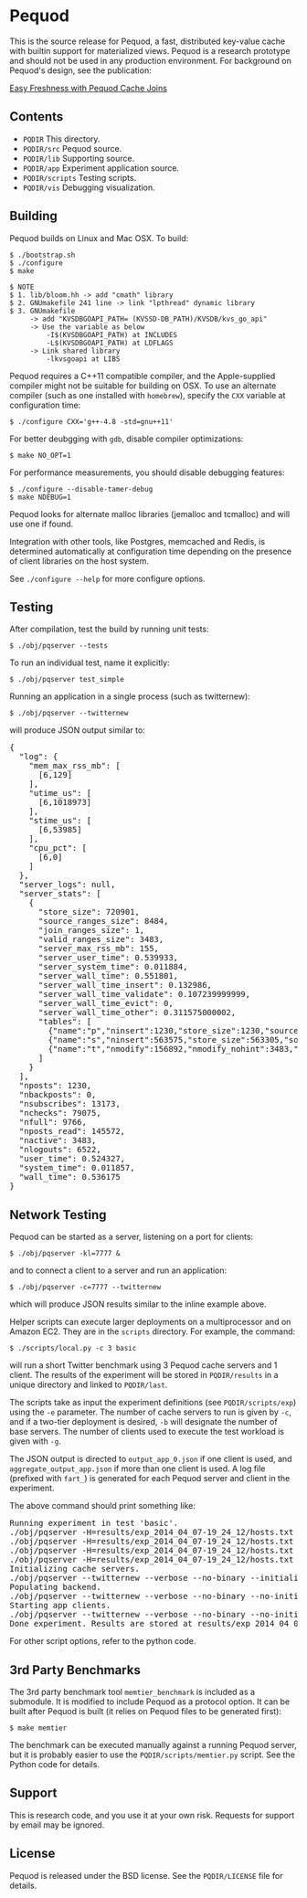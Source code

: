 # Pequod #

This is the source release for Pequod, a fast, distributed key-value cache
with builtin support for materialized views. Pequod is a research prototype
and should not be used in any production environment. For background on 
Pequod's design, see the publication:

[Easy Freshness with Pequod Cache Joins](https://www.usenix.org/system/files/conference/nsdi14/nsdi14-paper-kate.pdf)


## Contents ##

* `PQDIR`            This directory.
* `PQDIR/src`        Pequod source.
* `PQDIR/lib`        Supporting source.
* `PQDIR/app`        Experiment application source.
* `PQDIR/scripts`    Testing scripts.
* `PQDIR/vis`        Debugging visualization.


## Building ##

Pequod builds on Linux and Mac OSX. To build:

    $ ./bootstrap.sh
    $ ./configure
    $ make

    $ NOTE
    $ 1. lib/bloom.hh -> add "cmath" library
    $ 2. GNUmakefile 241 line -> link "lpthread" dynamic library
    $ 3. GNUmakefile 
         -> add "KVSDBGOAPI_PATH= (KVSSD-DB_PATH)/KVSDB/kvs_go_api"
         -> Use the variable as below
             -I$(KVSDBGOAPI_PATH) at INCLUDES
             -L$(KVSDBGOAPI_PATH) at LDFLAGS
         -> Link shared library
             -lkvsgoapi at LIBS

Pequod requires a C++11 compatible compiler, and the Apple-supplied compiler might
not be suitable for building on OSX. To use an alternate compiler (such as one 
installed with `homebrew`), specify the `CXX` variable at configuration time:

    $ ./configure CXX='g++-4.8 -std=gnu++11'

For better deubgging with `gdb`, disable compiler optimizations:

    $ make NO_OPT=1

For performance measurements, you should disable debugging features:

    $ ./configure --disable-tamer-debug
    $ make NDEBUG=1

Pequod looks for alternate malloc libraries (jemalloc and tcmalloc) and will 
use one if found. 

Integration with other tools, like Postgres, memcached and Redis, is determined 
automatically at configuration time depending on the presence of client 
libraries on the host system.

See `./configure --help` for more configure options.


## Testing ##

After compilation, test the build by running unit tests:

    $ ./obj/pqserver --tests

To run an individual test, name it explicitly:

    $ ./obj/pqserver test_simple

Running an application in a single process (such as twitternew):

    $ ./obj/pqserver --twitternew

will produce JSON output similar to:

<pre>
{
  "log": {
    "mem_max_rss_mb": [
      [6,129]
    ],
    "utime_us": [
      [6,1018973]
    ],
    "stime_us": [
      [6,53985]
    ],
    "cpu_pct": [
      [6,0]
    ]
  },
  "server_logs": null,
  "server_stats": [
    {
      "store_size": 720901,
      "source_ranges_size": 8484,
      "join_ranges_size": 1,
      "valid_ranges_size": 3483,
      "server_max_rss_mb": 155,
      "server_user_time": 0.539933,
      "server_system_time": 0.011884,
      "server_wall_time": 0.551801,
      "server_wall_time_insert": 0.132986,
      "server_wall_time_validate": 0.107239999999,
      "server_wall_time_evict": 0,
      "server_wall_time_other": 0.311575000002,
      "tables": [
        {"name":"p","ninsert":1230,"store_size":1230,"source_ranges_size":5001,"nvalidate":1800,"nsubtables":5000},
        {"name":"s","ninsert":563575,"store_size":563305,"source_ranges_size":3483,"nvalidate":3483,"nsubtables":5000},
        {"name":"t","nmodify":156892,"nmodify_nohint":3483,"store_size":156366,"sink_ranges_size":3483,"nsubtables":3483}
      ]
    }
  ],
  "nposts": 1230,
  "nbackposts": 0,
  "nsubscribes": 13173,
  "nchecks": 79075,
  "nfull": 9766,
  "nposts_read": 145572,
  "nactive": 3483,
  "nlogouts": 6522,
  "user_time": 0.524327,
  "system_time": 0.011857,
  "wall_time": 0.536175
}
</pre>


## Network Testing ##

Pequod can be started as a server, listening on a port for clients:

    $ ./obj/pqserver -kl=7777 &

and to connect a client to a server and run an application:

    $ ./obj/pqserver -c=7777 --twitternew

which will produce JSON results similar to the inline example above.

Helper scripts can execute larger deployments on a multiprocessor and on 
Amazon EC2. They are in the `scripts` directory. For example, the command:

    $ ./scripts/local.py -c 3 basic

will run a short Twitter benchmark using 3 Pequod cache servers and 1 client. 
The results of the experiment will be stored in `PQDIR/results` in a unique 
directory and linked to `PQDIR/last`. 

The scripts take as input the experiment definitions (see `PQDIR/scripts/exp`) 
using the `-e` parameter. The number of cache servers to run is given by `-c`, 
and if a two-tier deployment is desired, `-b` will designate the number of base 
servers. The number of clients used to execute the test workload is given with `-g`. 

The JSON output is directed to `output_app_0.json` if one client is used, and 
`aggregate_output_app.json` if more than one client is used. A log file 
(prefixed with `fart_`) is generated for each Pequod server and client in the 
experiment.

The above command should print something like:

<pre>
Running experiment in test 'basic'.
./obj/pqserver -H=results/exp_2014_04_07-19_24_12/hosts.txt -B=1 -P=twitternew-text -kl=7000
./obj/pqserver -H=results/exp_2014_04_07-19_24_12/hosts.txt -B=1 -P=twitternew-text -kl=7001
./obj/pqserver -H=results/exp_2014_04_07-19_24_12/hosts.txt -B=1 -P=twitternew-text -kl=7002
./obj/pqserver -H=results/exp_2014_04_07-19_24_12/hosts.txt -B=1 -P=twitternew-text -kl=7003
Initializing cache servers.
./obj/pqserver --twitternew --verbose --no-binary --initialize --no-populate --no-execute -H=results/exp_2014_04_07-19_24_12/hosts.txt -B=1
Populating backend.
./obj/pqserver --twitternew --verbose --no-binary --no-initialize --no-execute --popduration=0 --nusers=1000 -H=results/exp_2014_04_07-19_24_12/hosts.txt -B=1
Starting app clients.
./obj/pqserver --twitternew --verbose --no-binary --no-initialize --no-populate --nusers=1000 --duration=100000 --fetch -H=results/exp_2014_04_07-19_24_12/hosts.txt -B=1
Done experiment. Results are stored at results/exp_2014_04_07-19_24_12/basic/
</pre>

For other script options, refer to the python code.


## 3rd Party Benchmarks ##

The 3rd party benchmark tool `memtier_benchmark` is included as a submodule. It
is modified to include Pequod as a protocol option. It can be built after 
Pequod is built (it relies on Pequod files to be generated first):

    $ make memtier

The benchmark can be executed manually against a running Pequod server, but it
is probably easier to use the `PQDIR/scripts/memtier.py` script. See the Python code 
for details.


## Support ##

This is research code, and you use it at your own risk. Requests for support by email may be ignored.


## License ##

Pequod is released under the BSD license. See the `PQDIR/LICENSE` file for details.